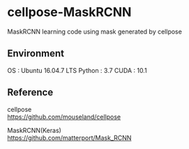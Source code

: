 # cellpose-MaskRCNN
MaskRCNN learning code using mask generated by cellpose

## Environment
OS : Ubuntu 16.04.7 LTS
Python : 3.7
CUDA : 10.1

## Reference
cellpose  
https://github.com/mouseland/cellpose

MaskRCNN(Keras)  
https://github.com/matterport/Mask_RCNN
